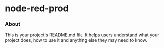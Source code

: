 node-red-prod
=============

### About

This is your project's README.md file. It helps users understand what your
project does, how to use it and anything else they may need to know.